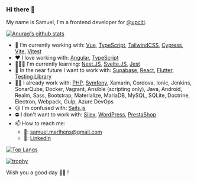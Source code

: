 ### Hi there 👋

My name is Samuel, I'm a frontend developer for [@upciti](https://github.com/upciti).

[![Anurag's github stats](https://github-readme-stats.vercel.app/api?username=smarlhens&count_private=true&show_icons=true&bg_color=0d1117&text_color=c9d1d9&icon_color=58a6ff&title_color=58a6ff)](https://github.com/anuraghazra/github-readme-stats)

- 🔭 I’m currently working with: [Vue](https://vuejs.org/), [TypeScript](https://www.typescriptlang.org/), [TailwindCSS](https://tailwindcss.com/), [Cypress](https://www.cypress.io/), [Vite](https://vitejs.dev/), [Vitest](https://vitest.dev/)
- ❤️ I love working with: [Angular](https://angular.io/), [TypeScript](https://www.typescriptlang.org/)
- 👨🏻‍🎓 I'm currently learning: [Nest.JS](https://nestjs.com/), [Svelte.JS](https://svelte.dev/), [Jest](https://jestjs.io/)
- 👀 In the near future I want to work with: [Supabase](https://supabase.io/), [React](https://reactjs.org/), [Flutter](https://flutter.dev/), [Testing Library](https://testing-library.com/)
- 👨‍💻 I already work with: [PHP](https://www.php.net/), [Symfony](https://symfony.com/), Xamarin, Cordova, Ionic, Jenkins, SonarQube, Docker, Vagrant, Ansible (scripting only), Java, Android, Realm, Sass, Bootstrap, Materialize, MariaDB, MySQL, SQLite, Doctrine, Electron, Webpack, Gulp, Azure DevOps
- 😕 I'm confused with: [Sails.js](https://sailsjs.com/)
- ⛔ I don't want to work with: [Silex](https://silex.symfony.com/), [WordPress](https://wordpress.com/), [PrestaShop](https://www.prestashop.com/)
- 📫 How to reach me: 
  - 📧: [samuel.marlhens@gmail.com](mailto:samuel.marlhens@gmail.com)
  - 🔗: [LinkedIn](https://www.linkedin.com/in/samuelmarlhens)

[![Top Langs](https://github-readme-stats.vercel.app/api/top-langs/?username=smarlhens&layout=compact&langs_count=8&bg_color=0d1117&text_color=c9d1d9&icon_color=58a6ff&title_color=58a6ff)](https://github.com/anuraghazra/github-readme-stats)

[![trophy](https://github-profile-trophy.vercel.app/?username=smarlhens&no-frame=true&column=6&margin-w=15&margin-h=15&row=1&theme=onedark)](https://github.com/ryo-ma/github-profile-trophy)

Wish you a good day 🙋‍♂️ !
